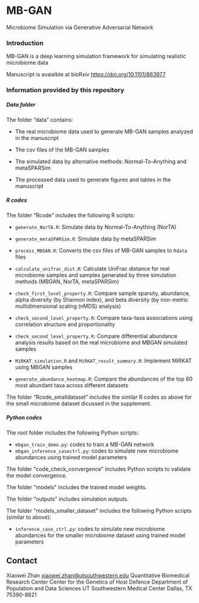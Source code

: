 # MB-GAN

Microbiome Simulation via Generative Adversarial Network


### Introduction

MB-GAN is a deep learning simulation framework for simulating realistic
microbiome data

Manuscript is avaialble at bioRxiv https://doi.org/10.1101/863977

### Information provided by this repository

##### Data folder

The folder “data” contains:

  - The real microbiome data used to generate MB-GAN samples analyzed in
    the manuscript

  - The csv files of the MB-GAN samples

  - The simulated data by alternative methods: Normal-To-Anything and metaSPARSim
  
  - The processed data used to generate figures and tables in the
    manuscript

##### R codes

The folder “Rcode” includes the following R scripts:

  - `generate_NorTA.R`: Simulate data by Normal-To-Anything (NorTA)
  
  - `generate_metaSPARSim.R`: Simulate data by metaSPARSim
  
  - `process_MBGAN.R`: Converts the csv files of MB-GAN samples to
    `Rdata` files
    
  - `calculate_unifrac_dist.R`: Calculate UniFrac distance for real microbiome samples and samples generated by three simulation methods (MBGAN, NorTA, metaSPARSim)
  
  - `check_first_level_property.R`: Compare sample sparsity, abundance, alpha diversity (by Shannon index), and beta diversity (by non-metric multidimensional scaling (nMDS) analysis)
  
  - `check_second_level_property.R`: Compare taxa-taxa associations using correlation structure and proportionality 
  
  - `check_second_level_property.R`: Compare differential abundance analysis results based on the real microbiome and MBGAN simulated samples
  
  - `MiRKAT_simulation.R` and `MiRKAT_result_summary.R`: Implement MiRKAT using MBGAN samples
  
  - `generate_abundance_heatmap.R`: Compare the abundances of the top 60 most abundant taxa across different datasets


The folder “Rcode_smalldataset” includes the similar R codes as above for the small microbiome dataset dicussed in the supplement.

##### Python codes

The root folder includes the following Python scripts:

  - `mbgan_train_demo.py`: codes to train a MB-GAN network
  - `mbgan_inference_casectrl.py`: codes to simulate new microbiome 
    abundances using trained model parameters
    
The folder "code_check_convergence" includes Python scripts to validate the model convergence.

The folder "models" includes the trained model weights.

The folder "outputs" includes simulation outputs.
    
The folder "models_smaller_dataset" includes the following Python scripts (similar to above):

  - `inference_case_ctrl.py`: codes to simulate new microbiome 
    abundances for the smaller microbiome dataset using trained model parameters



## Contact

Xiaowei Zhan <xiaowei.zhan@utsouthwestern.edu>
Quantitative Biomedical Research Center
Center for the Genetics of Host Defence
Department of Population and Data Sciences
UT Southwestern Medical Center
Dallas, TX 75390-8821
